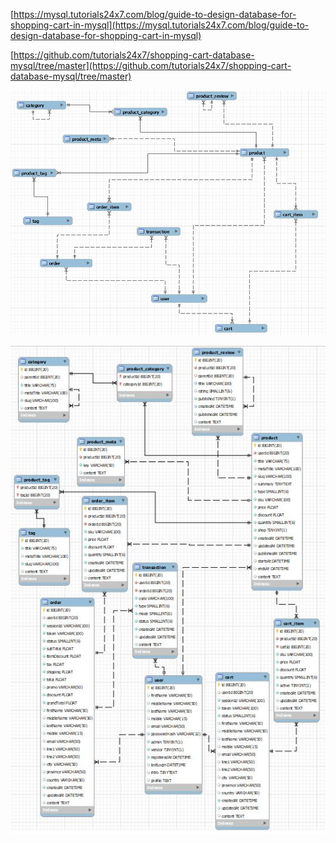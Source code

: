 [https://mysql.tutorials24x7.com/blog/guide-to-design-database-for-shopping-cart-in-mysql](https://mysql.tutorials24x7.com/blog/guide-to-design-database-for-shopping-cart-in-mysql)

[https://github.com/tutorials24x7/shopping-cart-database-mysql/tree/master](https://github.com/tutorials24x7/shopping-cart-database-mysql/tree/master)

![OnlineDesign20.JPG](pic/OnlineDesign20.JPG)

![OnlineDesign21.JPG](pic/OnlineDesign21.JPG)

